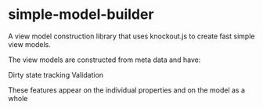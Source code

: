 simple-model-builder
====================

A view model construction library that uses knockout.js to create fast simple view models.

The view models are constructed from meta data and have:

Dirty state tracking 
Validation

These features appear on the individual properties and on the model as a whole
